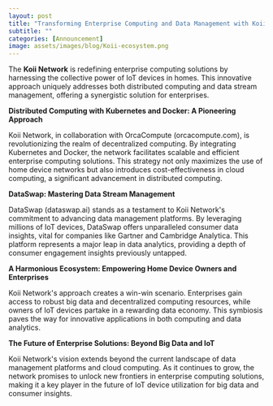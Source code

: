 ```yaml
---
layout: post
title: "Transforming Enterprise Computing and Data Management with Koii Network's IoT Device Ecosystem"
subtitle: ""
categories: [Announcement]
image: assets/images/blog/Koii-ecosystem.png
---
```


The **Koii Network** is redefining enterprise computing solutions by harnessing the collective power of IoT devices in homes. This innovative approach uniquely addresses both distributed computing and data stream management, offering a synergistic solution for enterprises.

**Distributed Computing with Kubernetes and Docker: A Pioneering Approach**

Koii Network, in collaboration with OrcaCompute (orcacompute.com), is revolutionizing the realm of decentralized computing. By integrating Kubernetes and Docker, the network facilitates scalable and efficient enterprise computing solutions. This strategy not only maximizes the use of home device networks but also introduces cost-effectiveness in cloud computing, a significant advancement in distributed computing.

**DataSwap: Mastering Data Stream Management**

DataSwap (dataswap.ai) stands as a testament to Koii Network's commitment to advancing data management platforms. By leveraging millions of IoT devices, DataSwap offers unparalleled consumer data insights, vital for companies like Gartner and Cambridge Analytica. This platform represents a major leap in data analytics, providing a depth of consumer engagement insights previously untapped.

**A Harmonious Ecosystem: Empowering Home Device Owners and Enterprises**

Koii Network's approach creates a win-win scenario. Enterprises gain access to robust big data and decentralized computing resources, while owners of IoT devices partake in a rewarding data economy. This symbiosis paves the way for innovative applications in both computing and data analytics.

**The Future of Enterprise Solutions: Beyond Big Data and IoT**

Koii Network's vision extends beyond the current landscape of data management platforms and cloud computing. As it continues to grow, the network promises to unlock new frontiers in enterprise computing solutions, making it a key player in the future of IoT device utilization for big data and consumer insights.
